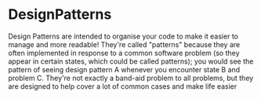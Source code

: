 # DesignPatterns

Design Patterns are intended to organise your code to make it easier to manage and more readable! 
They're called "patterns" because they are often implemented in response to a common software problem (so they appear in certain states, which could be called patterns); you would see the pattern of seeing design pattern A whenever you encounter state B and problem C. 
They're not exactly a band-aid problem to all problems, but they are designed to help cover a lot of common cases and make life easier

